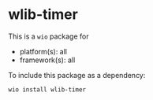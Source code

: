 # wlib-timer

This is a `wio` package for
- platform(s): all
- framework(s): all

To include this package as a dependency:

```bash
wio install wlib-timer
```
